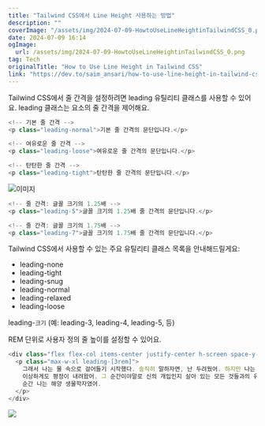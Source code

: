 ```yaml
---
title: "Tailwind CSS에서 Line Height 사용하는 방법"
description: ""
coverImage: "/assets/img/2024-07-09-HowtoUseLineHeightinTailwindCSS_0.png"
date: 2024-07-09 16:14
ogImage:
  url: /assets/img/2024-07-09-HowtoUseLineHeightinTailwindCSS_0.png
tag: Tech
originalTitle: "How to Use Line Height in Tailwind CSS"
link: "https://dev.to/saim_ansari/how-to-use-line-height-in-tailwind-css-5aon"
---
```


Tailwind CSS에서 줄 간격을 설정하려면 leading 유틸리티 클래스를 사용할 수 있어요. leading 클래스는 요소의 줄 간격을 제어해요.

```js
<!-- 기본 줄 간격 -->
<p class="leading-normal">기본 줄 간격의 문단입니다.</p>

<!-- 여유로운 줄 간격 -->
<p class="leading-loose">여유로운 줄 간격의 문단입니다.</p>

<!-- 탄탄한 줄 간격 -->
<p class="leading-tight">탄탄한 줄 간격의 문단입니다.</p>
```

![이미지](/assets/img/2024-07-09-HowtoUseLineHeightinTailwindCSS_0.png)

```js
<!-- 줄 간격: 글꼴 크기의 1.25배 -->
<p class="leading-5">글꼴 크기의 1.25배 줄 간격의 문단입니다.</p>

<!-- 줄 간격: 글꼴 크기의 1.75배 -->
<p class="leading-7">글꼴 크기의 1.75배 줄 간격의 문단입니다.</p>
```

<div class="content-ad"></div>

Tailwind CSS에서 사용할 수 있는 주요 유틸리티 클래스 목록을 안내해드릴게요:

- leading-none
- leading-tight
- leading-snug
- leading-normal
- leading-relaxed
- leading-loose

leading-`크기` (예: leading-3, leading-4, leading-5, 등)

REM 단위로 사용자 정의 줄 높이를 설정할 수 있어요.

<div class="content-ad"></div>

```js
<div class="flex flex-col items-center justify-center h-screen space-y-4">
  <p class="max-w-xl leading-[3rem]">
    그래서 나는 물 속으로 걸어들기 시작했다. 솔직히 말하자면, 난 두려웠어. 하지만 나는 계속 전진했고, 파도를 지나가며
    이상하게도 평정이 내려왔어. 그 순간이야말로 신의 개입인지 살아 있는 모든 것들과의 유대감인지 모르겠지만, 제리야, 그
    순간 나는 해양 생물학자였어.
  </p>
</div>
```

<img src="/assets/img/2024-07-09-HowtoUseLineHeightinTailwindCSS_1.png" />
